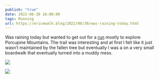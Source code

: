 ```yaml
---
publish: "true"
date: 2022-06-30 16:00:00
tags: Running
url: https://ericmwalk.blog/2022/06/30/was-raining-today.html
---
```


Was raining today but wanted to get out for a [run](https://www.strava.com/activities/7400219369) mostly to explore Porcupine Mountains. The trail was interesting and at first I felt like it just wasn’t maintained by the fallen tree but eventually I was a on a very small boardwalk that eventually turned into a muddy mess.

![](https://ericmwalk.blog/uploads/2023/8e2f2ec874.jpg)

![](https://ericmwalk.blog/uploads/2023/ddbbbe473a.jpg)
